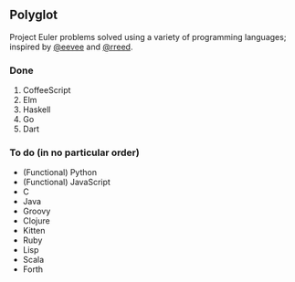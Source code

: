 Polyglot
--------

Project Euler problems solved using a variety of programming languages; inspired
by [@eevee](https://github.com/eevee) and [@rreed](https://github.com/rreed).

### Done

1. CoffeeScript
2. Elm
3. Haskell
4. Go
5. Dart

### To do (in no particular order)

* (Functional) Python
* (Functional) JavaScript
* C
* Java
* Groovy
* Clojure
* Kitten
* Ruby
* Lisp
* Scala
* Forth
